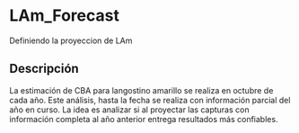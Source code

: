 # LAm_Forecast
 Definiendo la proyeccion de LAm
 
## Descripción
La estimación de CBA para langostino amarillo se realiza en octubre de cada año. Este análisis, hasta la fecha se realiza con información parcial del año en curso. La idea es analizar si al proyectar las capturas con información completa al año anterior entrega resultados más confiables.

